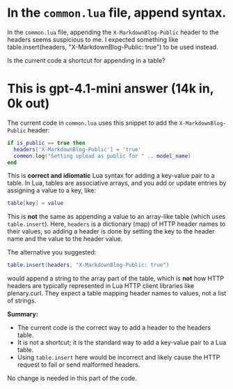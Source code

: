 # In the `common.lua` file, append syntax.

In the `common.lua` file, appending the `X-MarkdownBlog-Public` header to the headers seems suspicious to me.
I expected something like table.insert(headers, "X-MarkdownBlog-Public: true") to be used instead.

Is the current code a shortcut for appending in a table?


# This is gpt-4.1-mini answer (14k in, 0k out)

The current code in `common.lua` uses this snippet to add the `X-MarkdownBlog-Public` header:

```lua
if is_public == true then
  headers['X-MarkdownBlog-Public'] = 'true'
  common.log("Setting upload as public for " .. model_name)
end
```

This is **correct and idiomatic** Lua syntax for adding a key-value pair to a table. In Lua, tables are associative arrays, and you add or update entries by assigning a value to a key, like:

```lua
table[key] = value
```

This is **not** the same as appending a value to an array-like table (which uses `table.insert`). Here, `headers` is a dictionary (map) of HTTP header names to their values, so adding a header is done by setting the key to the header name and the value to the header value.

The alternative you suggested:

```lua
table.insert(headers, "X-MarkdownBlog-Public: true")
```

would append a string to the array part of the table, which is **not** how HTTP headers are typically represented in Lua HTTP client libraries like plenary.curl. They expect a table mapping header names to values, not a list of strings.

**Summary:**

- The current code is the correct way to add a header to the headers table.
- It is not a shortcut; it is the standard way to add a key-value pair to a Lua table.
- Using `table.insert` here would be incorrect and likely cause the HTTP request to fail or send malformed headers.

No change is needed in this part of the code.

